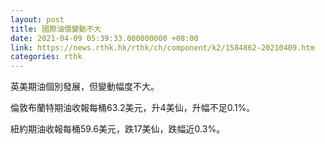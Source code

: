 ```yaml
---
layout: post
title: 國際油價變動不大
date: 2021-04-09 05:39:33.000000000 +08:00
link: https://news.rthk.hk/rthk/ch/component/k2/1584862-20210409.htm
categories: rthk
---
```


英美期油個別發展，但變動幅度不大。

倫敦布蘭特期油收報每桶63.2美元，升4美仙，升幅不足0.1%。

紐約期油收報每桶59.6美元，跌17美仙，跌幅近0.3%。
